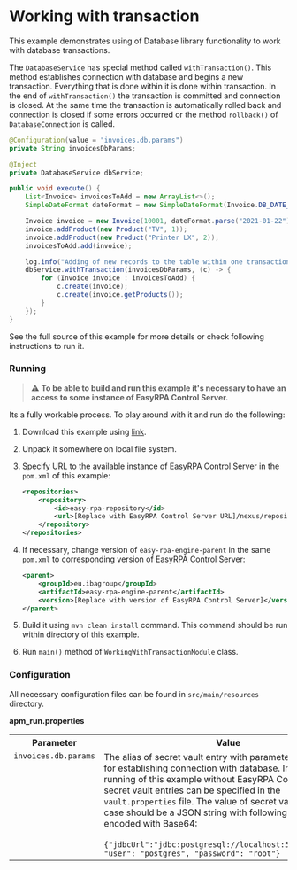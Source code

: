 # Working with transaction

This example demonstrates using of Database library functionality to work with database transactions.

The `DatabaseService` has special method called `withTransaction()`. This method establishes connection with database 
and begins a new transaction. Everything that is done within it is done within transaction. In the end of 
`withTransaction()` the transaction is committed and connection is closed. At the same time the transaction is 
automatically rolled back and connection is closed if some errors occurred or the method `rollback()` of
 `DatabaseConnection` is called.  

```Java
@Configuration(value = "invoices.db.params")
private String invoicesDbParams;

@Inject
private DatabaseService dbService;

public void execute() {
    List<Invoice> invoicesToAdd = new ArrayList<>();
    SimpleDateFormat dateFormat = new SimpleDateFormat(Invoice.DB_DATE_FORMAT);

    Invoice invoice = new Invoice(10001, dateFormat.parse("2021-01-22"), "Sony", 4500);
    invoice.addProduct(new Product("TV", 1));
    invoice.addProduct(new Product("Printer LX", 2));
    invoicesToAdd.add(invoice);

    log.info("Adding of new records to the table within one transaction.");
    dbService.withTransaction(invoicesDbParams, (c) -> {
        for (Invoice invoice : invoicesToAdd) {
            c.create(invoice);
            c.create(invoice.getProducts());
        }
    });
}
```

See the full source of this example for more details or check following instructions to run it.

### Running

> :warning: **To be able to build and run this example it's necessary to have an access
>to some instance of EasyRPA Control Server.**

Its a fully workable process. To play around with it and run do the following:
1. Download this example using [link][down_git_link].
2. Unpack it somewhere on local file system.
3. Specify URL to the available instance of EasyRPA Control Server in the `pom.xml` of this example:
    ```xml
    <repositories>
        <repository>
            <id>easy-rpa-repository</id>
            <url>[Replace with EasyRPA Control Server URL]/nexus/repository/easyrpa/</url>
        </repository>
    </repositories>
    ```
4. If necessary, change version of `easy-rpa-engine-parent` in the same `pom.xml` to corresponding version of
   EasyRPA Control Server:
    ```xml
    <parent>
        <groupId>eu.ibagroup</groupId>
        <artifactId>easy-rpa-engine-parent</artifactId>
        <version>[Replace with version of EasyRPA Control Server]</version>
    </parent>
    ```

5. Build it using `mvn clean install` command. This command should be run within directory of this example.
6. Run `main()` method of `WorkingWithTransactionModule` class.

[down_git_link]: https://downgit.github.io/#/home?url=https://github.com/easy-rpa/openframework/tree/main/examples/database/working-with-transaction

### Configuration

All necessary configuration files can be found in `src/main/resources` directory.

**apm_run.properties**

<table>
    <tr><th>Parameter</th><th>Value</th></tr>    
    <tr><td valign="top"><code>invoices.db.params</code></td><td>
        The alias of secret vault entry with parameters necessary for establishing connection with database. In case of 
        running of this example without EasyRPA Control Server, secret vault entries can be specified in the 
        <code>vault.properties</code> file. The value of secret vault entry in this case should be a JSON string with 
        following structure encoded with Base64:<br>
        <br>
        <code>{"jdbcUrl":"jdbc:postgresql://localhost:5432/postgres", "user": "postgres", "password": "root"}</code>    
    </td></tr>
</table> 